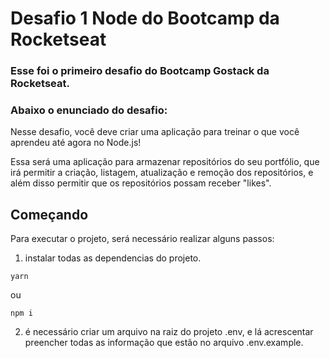 <h1>Desafio 1 Node do Bootcamp da Rocketseat</h1>

<h3>Esse foi o primeiro desafio do Bootcamp Gostack da Rocketseat.</h3>
<h3>Abaixo o enunciado do desafio:</h3>

Nesse desafio, você deve criar uma aplicação para treinar o que você aprendeu até agora no Node.js!

Essa será uma aplicação para armazenar repositórios do seu portfólio, que irá permitir a criação, listagem, atualização e remoção dos repositórios, e além disso permitir que os repositórios possam receber "likes".

## Começando

Para executar o projeto, será necessário realizar alguns passos:
 
1) instalar todas as dependencias do projeto.

```shell
yarn 
```
ou

```shell
npm i 
```

2) é necessário criar um arquivo na raiz do projeto .env, e lá acrescentar preencher todas as informação que estão no arquivo .env.example.

